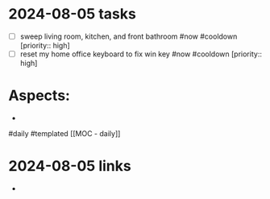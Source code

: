 
# 2024-08-05 tasks

- [ ] sweep living room,  kitchen,  and front bathroom #now #cooldown [priority:: high] 
- [ ] reset my home office keyboard to fix win key #now #cooldown [priority:: high] 

# Aspects:
- 
#daily #templated
[[MOC - daily]]

# 2024-08-05 links
- 


